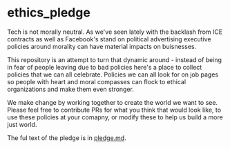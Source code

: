 # ethics_pledge
Tech is not morally neutral.  As we've seen lately with the backlash from ICE contracts as well as Facebook's stand on political advertising executive policies around morality can have material impacts on buisnesses.

This repository is an attempt to turn that dynamic around - instead of being in fear of people leaving due to bad policies here's a place to collect policies that we can all celebrate.  Policies we can all look for on job pages so people with heart and moral compasses can flock to ethical organizations and make them even stronger.

We make change by working together to create the world we want to see.  Please feel free to contribute PRs for what you think that would look like, to use these policies at your comapny, or modify these to help us build a more just world.

The ful text of the pledge is in [pledge.md](./pledge.md).
